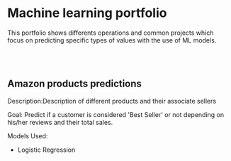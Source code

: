# Machine learning portfolio



This portfolio shows differents operations and common projects which focus on predicting specific types of values with the use of ML models.


<br>
<br>


## Amazon products predictions

Description:Description of different products and their associate sellers

Goal: Predict if a customer is considered 'Best Seller' or not depending on his/her reviews and their total sales.

Models Used:
  - Logistic Regression

